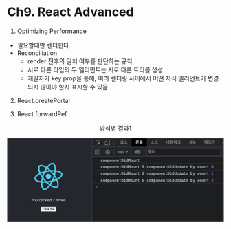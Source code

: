 <h1>Ch9. React Advanced</h1>

1. Optimizing Performance

- 필요할때만 렌더한다.
- Reconciliation
  - render 전후의 일치 여부를 판단하는 규칙
  - 서로 다른 타입의 두 엘리먼트는 서로 다른 트리를 생성
  - 개발자가 key prop을 통해, 여러 렌더링 사이에서 어떤 자식 엘리먼트가 변경되지 않아야 할지 표시할 수 있음

2. React.createPortal

3. React.forwardRef

<center>방식별 결과1</center>

![useEffect_Result1](../img/useEffect_Result1.png)
